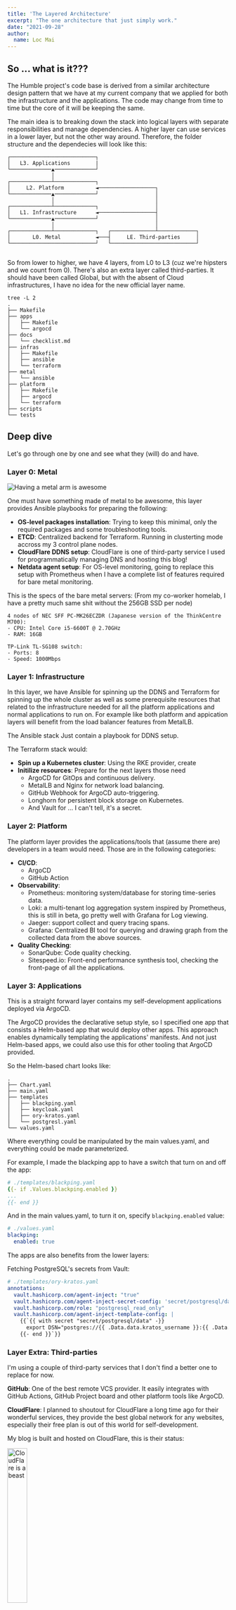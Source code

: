 ```yaml
---
title: 'The Layered Architecture'
excerpt: "The one architecture that just simply work."
date: "2021-09-28"
author:
  name: Loc Mai
---
```


## So ... what is it???

The Humble project's code base is derived from a similar architecture design pattern that we have at my current company that we applied for both the infrastructure and the applications. The code may change from time to time but the core of it will be keeping the same.   

The main idea is to breaking down the stack into logical layers with separate responsibilities and manage dependencies. A higher layer can use services in a lower layer, but not the other way around. Therefore, the folder structure and the dependecies will look like this:

```
┌───────────────────────────┐
│   L3. Applications        |
└─────────────▲─────────────┘                  
              │                                
┌─────────────┴─────────────┐                  
│     L2. Platform          ◄──────────────────┐
└─────────────▲─────────────┘                  │
              │                                │
┌─────────────┴─────────────┐                  │
│   L1. Infrastructure      ◄──────────────────┤
└─────────────▲─────────────┘                  │
              │                                │
┌─────────────┴─────────────┐   ┌──────────────┴────────────┐
│       L0. Metal           ◄───┤     LE. Third-parties     │ 
└───────────────────────────┘   └───────────────────────────┘


```

So from lower to higher, we have 4 layers, from L0 to L3 (cuz we're hipsters and we count from 0). There's also an extra layer called third-parties. It should have been called Global, but with the absent of Cloud infrastructures, I have no idea for the new official layer name.

```
tree -L 2
.
├── Makefile
├── apps
│   ├── Makefile
│   └── argocd
├── docs
│   └── checklist.md
├── infras
│   ├── Makefile
│   ├── ansible
│   └── terraform
├── metal
│   └── ansible
├── platform
│   ├── Makefile
│   ├── argocd
│   └── terraform
├── scripts
└── tests
```

## Deep dive

Let's go through one by one and see what they (will) do and have.

### Layer 0: Metal

![Having a metal arm is awesome](https://raw.githubusercontent.com/locmai/locmai-home-dev/main/static/img/metalarm.gif)

One must have something made of metal to be awesome, this layer provides Ansible playbooks for preparing the following:

- **OS-level packages installation**: Trying to keep this minimal, only the required packages and some troubleshooting tools. 
- **ETCD**: Centralized backend for Terraform. Running in clusterting mode accross my 3 control plane nodes.
- **CloudFlare DDNS setup**: CloudFlare is one of third-party service I used for programmatically managing DNS and hosting this blog!
- **Netdata agent setup**: For OS-level monitoring, going to replace this setup with Prometheus when I have a complete list of features required for bare metal monitoring.

This is the specs of the bare metal servers: (From my co-worker homelab, I have a pretty much same shit without the 256GB SSD per node)

```
4 nodes of NEC SFF PC-MK26ECZDR (Japanese version of the ThinkCentre M700):
- CPU: Intel Core i5-6600T @ 2.70GHz
- RAM: 16GB

TP-Link TL-SG108 switch:
- Ports: 8
- Speed: 1000Mbps
```

### Layer 1: Infrastructure

In this layer, we have Ansible for spinning up the DDNS and Terraform for spinning up the whole cluster as well as some prerequisite resources that related to the infrastructure needed for all the platform applications and normal applications to run on. For example like both platform and appication layers will benefit from the load balancer features from MetalLB.

The Ansible stack Just contain a playbook for DDNS setup.

The Terraform stack would:

- **Spin up a Kubernetes cluster**: Using the RKE provider, create 
- **Initilize resources**: Prepare for the next layers those need 
  - ArgoCD for GitOps and continuous delivery.
  - MetalLB and Nginx for network load balancing.
  - GitHub Webhook for ArgoCD auto-triggering.
  - Longhorn for persistent block storage on Kubernetes.
  - And Vault for ... I can't tell, it's a secret.

### Layer 2: Platform

The platform layer provides the applications/tools that (assume there are) developers in a team would need. Those are in the following categories:

- **CI/CD**: 
  - ArgoCD
  - GitHub Action
- **Observability**:
  - Prometheus: monitoring system/database for storing time-series data.
  - Loki: a multi-tenant log aggregation system inspired by Prometheus, this is still in beta, go pretty well with Grafana for Log viewing.
  - Jaeger: support collect and query tracing spans.
  - Grafana: Centralized BI tool for querying and drawing graph from the collected data from the above sources.
- **Quality Checking**:
  - SonarQube: Code quality checking.
  - Sitespeed.io: Front-end performance synthesis tool, checking the front-page of all the applications.

### Layer 3: Applications

This is a straight forward layer contains my self-development applications deployed via ArgoCD.

The ArgoCD provides the declarative setup style, so I specified one app that consists a Helm-based app that would deploy other apps. This approach enables dynamically templating the applications' manifests. And not just Helm-based apps, we could also use this for other tooling that ArgoCD provided.

So the Helm-based chart looks like:

```
.
├── Chart.yaml
├── main.yaml
├── templates
│   ├── blackping.yaml
│   ├── keycloak.yaml
│   ├── ory-kratos.yaml
│   └── postgresl.yaml
└── values.yaml
```

Where everything could be manipulated by the main values.yaml, and everything could be made parameterized.

For example, I made the blackping app to have a switch that turn on and off the app:

```yaml
# ./templates/blackping.yaml
{{- if .Values.blackping.enabled }}
...
{{- end }}
```

And in the main values.yaml, to turn it on, specify `blackping.enabled` value:

```yaml
# ./values.yaml
blackping:
  enabled: true
```

The apps are also benefits from the lower layers:

Fetching PostgreSQL's secrets from Vault:

```yaml
# ./templates/ory-kratos.yaml
annotations:
  vault.hashicorp.com/agent-inject: "true"
  vault.hashicorp.com/agent-inject-secret-config: 'secret/postgresql/data'
  vault.hashicorp.com/role: "postgresql_read_only"
  vault.hashicorp.com/agent-inject-template-config: |
    {{`{{ with secret "secret/postgresql/data" -}}
      export DSN="postgres://{{ .Data.data.kratos_username }}:{{ .Data.data.kratos_password }}@postgresql:5432/{{ .Data.data.kratos_database }}?sslmode=disable&max_conns=20&max_idle_conns=4"
    {{- end }}`}}
```

### Layer Extra: Third-parties

I'm using a couple of third-party services that I don't find a better one to replace for now.

**GitHub**: One of the best remote VCS provider. It easily integrates with GitHub Actions, GitHub Project board and other platform tools like ArgoCD.

**CloudFlare**: I planned to shoutout for CloudFlare a long time ago for their wonderful services, they provide the best global network for any websites, especially their free plan is out of this world for self-development. 

My blog is built and hosted on CloudFlare, this is their status:

<img alt="CloudFlare is a beast" src="https://raw.githubusercontent.com/locmai/locmai-home-dev/main/static/img/ping2909.png" width="30%" height="30%">

The blog page above (picture captured on Sept 29th) is also surviving one big outage from Fastly this year that took down several big services like GitHub, StackOverflow but not ... uh uh CloudFlare!

**Better Uptime**: Ermm ... they gave me the status page and the ping checking. I don't complain on that :)

**Bitwarden**: an open-source password manager. I learned that from my current work that I need at least one password manager. This comes with browser extension, mobile application, desktop and CLI applications.

## In the end

I hope this blog post could describe a bit about the Humble project's architecture design, why and how things were putting in there. I will go explain the details if needed. Until Then!